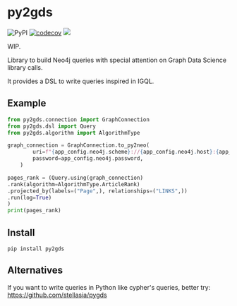 # py2gds

![PyPI](https://img.shields.io/pypi/v/py2gds)
[![codecov](https://codecov.io/gh/kingoodie/py2gds/branch/master/graph/badge.svg)](https://codecov.io/gh/kingoodie/configclasses)
<a href="https://codeclimate.com/github/kingoodie/py2gds/maintainability"><img src="https://api.codeclimate.com/v1/badges/47c7a2ccca6088529369/maintainability" /></a>

WIP.

Library to build Neo4j queries with special attention on Graph Data Science library calls.

It provides a DSL to write queries inspired in IGQL.

## Example

```python
from py2gds.connection import GraphConnection
from py2gds.dsl import Query
from py2gds.algorithm import AlgorithmType

graph_connection = GraphConnection.to_py2neo(
        uri=f"{app_config.neo4j.scheme}://{app_config.neo4j.host}:{app_config.neo4j.port}",
        password=app_config.neo4j.password,
    )

pages_rank = (Query.using(graph_connection)
.rank(algorithm=AlgorithmType.ArticleRank)
.projected_by(labels=("Page",), relationships=("LINKS",))
.run(log=True)
)
print(pages_rank)

```

## Install

    pip install py2gds
    
## Alternatives
    
If you want to write queries in Python like cypher's queries, better try: https://github.com/stellasia/pygds